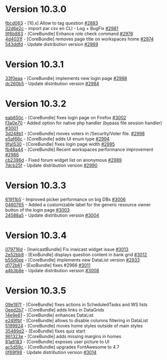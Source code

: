 # Version 10.3.0

[fbcd063](https://github.com/claroline/Distribution/commit/fbcd063) - [10.x] Allow to tag question [#2883](https://github.com/claroline/Distribution/pull/2883)  
[32d6e2c](https://github.com/claroline/Distribution/commit/32d6e2c) - import par csv en CLI - Log + BugFix [#2981](https://github.com/claroline/Distribution/pull/2981)  
[9f6b883](https://github.com/claroline/Distribution/commit/9f6b883) - [CoreBundle] Enhance role check command [#2976](https://github.com/claroline/Distribution/pull/2976)  
[4d4031f](https://github.com/claroline/Distribution/commit/4d4031f) - [CoreBundle] removes page title on workspaces home [#2974](https://github.com/claroline/Distribution/pull/2974)  
[543ddfd](https://github.com/claroline/Distribution/commit/543ddfd) - Update distribution version [#2969](https://github.com/claroline/Distribution/pull/2969)  

# Version 10.3.1  

[33f0eaa](https://github.com/claroline/Distribution/commit/33f0eaa) - [CoreBundle] implements new login page [#2988](https://github.com/claroline/Distribution/pull/2988)  
[dc260b5](https://github.com/claroline/Distribution/commit/dc260b5) - Update distribution version [#2984](https://github.com/claroline/Distribution/pull/2984)  

# Version 10.3.2  

[eab650c](https://github.com/claroline/Distribution/commit/eab650c) - [CoreBundle] fixes login page on Firefox [#3002](https://github.com/claroline/Distribution/pull/3002)  
[f3a0e70](https://github.com/claroline/Distribution/commit/f3a0e70) - Added option for native php handler (bypass file session handler) [#3001](https://github.com/claroline/Distribution/pull/3001)  
[3d248b1](https://github.com/claroline/Distribution/commit/3d248b1) - [CoreBundle] moves voters in /Security/Voter file. [#2998](https://github.com/claroline/Distribution/pull/2998)  
[e5af66c](https://github.com/claroline/Distribution/commit/e5af66c) - [CoreBundle] adds UI enum type [#2994](https://github.com/claroline/Distribution/pull/2994)  
[9fa1530](https://github.com/claroline/Distribution/commit/9fa1530) - [CoreBundle] fixes login page width [#2995](https://github.com/claroline/Distribution/pull/2995)  
[fb48a44](https://github.com/claroline/Distribution/commit/fb48a44) - [CoreBundle] Recent workspaces performance improvement [#2986](https://github.com/claroline/Distribution/pull/2986)  
[cb2396d](https://github.com/claroline/Distribution/commit/cb2396d) - Fixed forum widget list on anonymous [#2989](https://github.com/claroline/Distribution/pull/2989)  
[7dcb25f](https://github.com/claroline/Distribution/commit/7dcb25f) - Update distribution version [#2990](https://github.com/claroline/Distribution/pull/2990)  

# Version 10.3.3  

[61911b5](https://github.com/claroline/Distribution/commit/61911b5) - Improved picker performance on big DBs [#3006](https://github.com/claroline/Distribution/pull/3006)  
[0460765](https://github.com/claroline/Distribution/commit/0460765) - Added a customizable label for the generic resource owner button of the login page [#3003](https://github.com/claroline/Distribution/pull/3003)  
[24588a5](https://github.com/claroline/Distribution/commit/24588a5) - Update distribution version [#3004](https://github.com/claroline/Distribution/pull/3004)  

# Version 10.3.4  

[079716d](https://github.com/claroline/Distribution/commit/079716d) - [InwicastBundle] Fix inwicast widget issue [#3013](https://github.com/claroline/Distribution/pull/3013)  
[2e52bb8](https://github.com/claroline/Distribution/commit/2e52bb8) - [ExoBundle] displays question content in bank grid [#3012](https://github.com/claroline/Distribution/pull/3012)  
[b55d0ee](https://github.com/claroline/Distribution/commit/b55d0ee) - [CoreBundle] implements new DataList version [#2933](https://github.com/claroline/Distribution/pull/2933)  
[d172b61](https://github.com/claroline/Distribution/commit/d172b61) - [ExoBundle] fixes #2966 [#3011](https://github.com/claroline/Distribution/pull/3011)  
[a4b3b8e](https://github.com/claroline/Distribution/commit/a4b3b8e) - Update distribution version [#3008](https://github.com/claroline/Distribution/pull/3008)  

# Version 10.3.5  

[09e197f](https://github.com/claroline/Distribution/commit/09e197f) - [CoreBundle] fixes actions in ScheduledTasks and WS lists  
[0eed2b7](https://github.com/claroline/Distribution/commit/0eed2b7) - [CoreBundle] adds links in DataGrids  
[14e9e61](https://github.com/claroline/Distribution/commit/14e9e61) - [CoreBundle] enhances DataList  
[e249fbf](https://github.com/claroline/Distribution/commit/e249fbf) - [CoreBundle] allows to disable columns filtering in DataList  
[5199924](https://github.com/claroline/Distribution/commit/5199924) - [CoreBundle] moves home styles outside of main styles  
[35489d2](https://github.com/claroline/Distribution/commit/35489d2) - [ExoBundle] fixes quiz start  
[961323e](https://github.com/claroline/Distribution/commit/961323e) - [CoreBundle] adds missing margins in homes  
[81a8183](https://github.com/claroline/Distribution/commit/81a8183) - [CoreBundle] exposes user picture to UI  
[ac5d59c](https://github.com/claroline/Distribution/commit/ac5d59c) - [CoreBundle] upgrades FontAwesome to 4.7  
[0f69f98](https://github.com/claroline/Distribution/commit/0f69f98) - Update distribution version [#3014](https://github.com/claroline/Distribution/pull/3014)  

